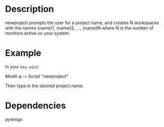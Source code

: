 Description
===========
newproject prompts the user for a project name, and creates N workspaces with 
the names {name}1, {name}2, ..., {name}N where N is the number of monitors 
active on your system.


Example
=======
In your `key.wini`:

  Mod4-p := Script "newproject"

Then type in the desired project name.


Dependencies
============
pywingo

